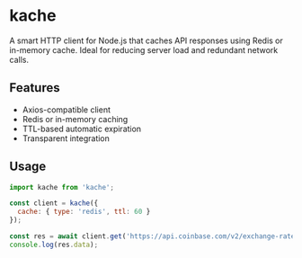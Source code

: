  # kache

A smart HTTP client for Node.js that caches API responses using Redis or in-memory cache. 
Ideal for reducing server load and redundant network calls.

## Features

- Axios-compatible client
- Redis or in-memory caching
- TTL-based automatic expiration
- Transparent integration

## Usage

```js
import kache from 'kache';

const client = kache({
  cache: { type: 'redis', ttl: 60 }
});

const res = await client.get('https://api.coinbase.com/v2/exchange-rates?currency=BTC');
console.log(res.data);
```


